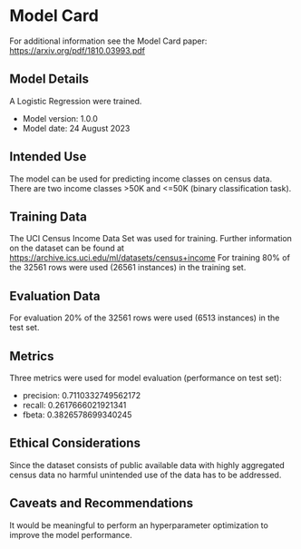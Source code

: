 # Model Card

For additional information see the Model Card paper: https://arxiv.org/pdf/1810.03993.pdf

## Model Details
A Logistic Regression were trained.

* Model version: 1.0.0
* Model date: 24 August 2023

## Intended Use
The model can be used for predicting income classes on census data. There are two income classes >50K and <=50K (binary classification task).

## Training Data
The UCI Census Income Data Set was used for training. Further information on the dataset can be found at https://archive.ics.uci.edu/ml/datasets/census+income
For training 80% of the 32561 rows were used (26561 instances) in the training set.

## Evaluation Data
For evaluation 20% of the 32561 rows were used (6513 instances) in the test set.

## Metrics
Three metrics were used for model evaluation (performance on test set):
* precision: 0.7110332749562172
* recall: 0.2617666021921341
* fbeta: 0.3826578699340245

## Ethical Considerations
Since the dataset consists of public available data with highly aggregated census data no harmful unintended use of the data has to be addressed.

## Caveats and Recommendations
It would be meaningful to perform an hyperparameter optimization to improve the model performance.
